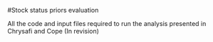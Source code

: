 #Stock status priors evaluation

All the code and input files required to run the analysis presented in Chrysafi and Cope (In revision)
